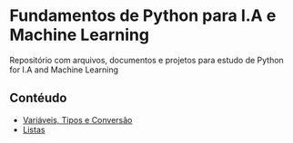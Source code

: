 # Fundamentos de Python para I.A e Machine Learning

Repositório com arquivos, documentos e projetos para estudo de Python for I.A and Machine Learning

## Contéudo

- [Variáveis, Tipos e Conversão](Tipos.ipynb)
- [Listas](Listas.ipynb)

